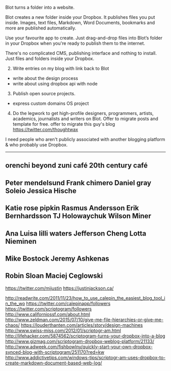 Blot turns a folder into a website.

Blot creates a new folder inside your Dropbox. It publishes files you put inside. Images, text files, Markdown, Word Documents, bookmarks and more are published automatically.

Use your favourite app to create. Just drag-and-drop files into Blot’s folder in your Dropbox when you're ready to publish them to the internet.

There's no complicated CMS, publishing interface and nothing to install. Just files and folders inside your Dropbox.



2. Write entries on my blog with link back to Blot
  - write about the design process
  - write about using dropbox api with node
3. Publish open source projects.
  - express custom domains OS project
4. Do the legwork to get high-profile designers, programmers, artists, academics, journalists and writers on Blot. Offer to migrate posts and template for free.
  offer to migrate this guy's blog https://twitter.com/thoughtwax

I need people who aren't publicly associated with another
blogging platform & who probably use Dropbox.

-------------
orenchi beyond
zuni café
20th century café
-------------
Peter mendelsund
Frank chimero
Daniel gray
Soleio
Jessica Hische
-------------
Katie rose pipkin
Rasmus Andersson
Erik Bernhardsson
TJ Holowaychuk
Wilson Miner
-------------
Ana Luisa
lilli waters
Jefferson Cheng
Lotta Nieminen
-------------
Mike Bostock
Jeremy Ashkenas
-------------
Robin Sloan
Maciej Ceglowski
-------------


https://twitter.com/mijustin
https://justinjackson.ca/

http://readwrite.com/2011/11/23/how_to_use_calepin_the_easiest_blog_tool_in_the_wo
https://twitter.com/calepinapp/followers
https://twitter.com/scriptogram/followers
http://www.californiossf.com/about.html
http://www.zeldman.com/2015/07/10/give-me-file-hierarchies-or-give-me-chaos/
https://louderthanten.com/articles/story/design-machines
http://www.swiss-miss.com/2012/01/scriptogr-am.html
http://lifehacker.com/5874562/scriptogram-turns-your-dropbox-into-a-blog
http://www.gizmag.com/scriptogram-dropbox-weblog-platform/21133/
http://www.adweek.com/fishbowlny/quickly-start-your-own-dropbox-synced-blog-with-scriptogram/251170?red=kw
http://www.addictivetips.com/windows-tips/scriptogr-am-uses-dropbox-to-create-markdown-document-based-web-log/